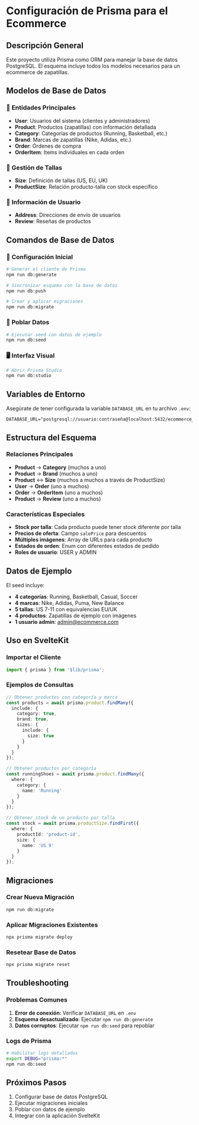 # Configuración de Prisma para el Ecommerce

## Descripción General

Este proyecto utiliza Prisma como ORM para manejar la base de datos PostgreSQL. El esquema incluye todos los modelos necesarios para un ecommerce de zapatillas.

## Modelos de Base de Datos

### 🏪 **Entidades Principales**
- **User**: Usuarios del sistema (clientes y administradores)
- **Product**: Productos (zapatillas) con información detallada
- **Category**: Categorías de productos (Running, Basketball, etc.)
- **Brand**: Marcas de zapatillas (Nike, Adidas, etc.)
- **Order**: Órdenes de compra
- **OrderItem**: Items individuales en cada orden

### 📏 **Gestión de Tallas**
- **Size**: Definición de tallas (US, EU, UK)
- **ProductSize**: Relación producto-talla con stock específico

### 📍 **Información de Usuario**
- **Address**: Direcciones de envío de usuarios
- **Review**: Reseñas de productos

## Comandos de Base de Datos

### 🔧 **Configuración Inicial**
```bash
# Generar el cliente de Prisma
npm run db:generate

# Sincronizar esquema con la base de datos
npm run db:push

# Crear y aplicar migraciones
npm run db:migrate
```

### 🌱 **Poblar Datos**
```bash
# Ejecutar seed con datos de ejemplo
npm run db:seed
```

### 🖥️ **Interfaz Visual**
```bash
# Abrir Prisma Studio
npm run db:studio
```

## Variables de Entorno

Asegúrate de tener configurada la variable `DATABASE_URL` en tu archivo `.env`:

```env
DATABASE_URL="postgresql://usuario:contraseña@localhost:5432/ecommerce_zapatillas"
```

## Estructura del Esquema

### Relaciones Principales
- **Product** → **Category** (muchos a uno)
- **Product** → **Brand** (muchos a uno)
- **Product** ↔ **Size** (muchos a muchos a través de ProductSize)
- **User** → **Order** (uno a muchos)
- **Order** → **OrderItem** (uno a muchos)
- **Product** → **Review** (uno a muchos)

### Características Especiales
- **Stock por talla**: Cada producto puede tener stock diferente por talla
- **Precios de oferta**: Campo `salePrice` para descuentos
- **Múltiples imágenes**: Array de URLs para cada producto
- **Estados de orden**: Enum con diferentes estados de pedido
- **Roles de usuario**: USER y ADMIN

## Datos de Ejemplo

El seed incluye:
- **4 categorías**: Running, Basketball, Casual, Soccer
- **4 marcas**: Nike, Adidas, Puma, New Balance
- **5 tallas**: US 7-11 con equivalencias EU/UK
- **4 productos**: Zapatillas de ejemplo con imágenes
- **1 usuario admin**: admin@ecommerce.com

## Uso en SvelteKit

### Importar el Cliente
```typescript
import { prisma } from '$lib/prisma';
```

### Ejemplos de Consultas
```typescript
// Obtener productos con categoría y marca
const products = await prisma.product.findMany({
  include: {
    category: true,
    brand: true,
    sizes: {
      include: {
        size: true
      }
    }
  }
});

// Obtener productos por categoría
const runningShoes = await prisma.product.findMany({
  where: {
    category: {
      name: 'Running'
    }
  }
});

// Obtener stock de un producto por talla
const stock = await prisma.productSize.findFirst({
  where: {
    productId: 'product-id',
    size: {
      name: 'US 9'
    }
  }
});
```

## Migraciones

### Crear Nueva Migración
```bash
npm run db:migrate
```

### Aplicar Migraciones Existentes
```bash
npx prisma migrate deploy
```

### Resetear Base de Datos
```bash
npx prisma migrate reset
```

## Troubleshooting

### Problemas Comunes
1. **Error de conexión**: Verificar `DATABASE_URL` en `.env`
2. **Esquema desactualizado**: Ejecutar `npm run db:generate`
3. **Datos corruptos**: Ejecutar `npm run db:seed` para repoblar

### Logs de Prisma
```bash
# Habilitar logs detallados
export DEBUG="prisma:*"
npm run db:seed
```

## Próximos Pasos

1. Configurar base de datos PostgreSQL
2. Ejecutar migraciones iniciales
3. Poblar con datos de ejemplo
4. Integrar con la aplicación SvelteKit 